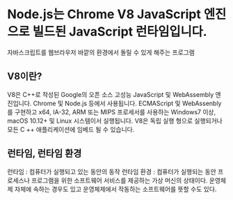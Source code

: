# Node.js는 Chrome V8 JavaScript 엔진으로 빌드된 JavaScript 런타임입니다.
자바스크립트를 웹브라우저 바깥의 환경에서 돌릴 수 있게 해주는 프로그램

## V8이란?
V8은 C++로 작성된 Google의 오픈 소스 고성능 JavaScript 및 WebAssembly 엔진입니다. Chrome 및 Node.js 등에서 사용됩니다. ECMAScript 및 WebAssenbly를 구현하고 x64, IA-32, ARM 또는 MIPS 프로세서를 사용하는 Windows7 이상, macOS 10.12+ 및 Linux 시스템이서 실행됩니다. V8은 독립 실행 형으로 실행되거나 모든 C ++ 애플리케이션에 임베드 될 수 있습니다.

## 런타임, 런타임 환경
런타임 : 컴퓨터가 실행되고 있는 동안의 동작 
런타임 환경 : 컴퓨터가 실행되는 동안 프로세스나 프로그램을 위한 소프트웨어 서비스를 제공하는 가상 머신의 상태이다. 운영체제 자체에 속하는 경우도 있고 운영체제에서 작동하는 소프트웨어를 뜻할 수도 있다.
